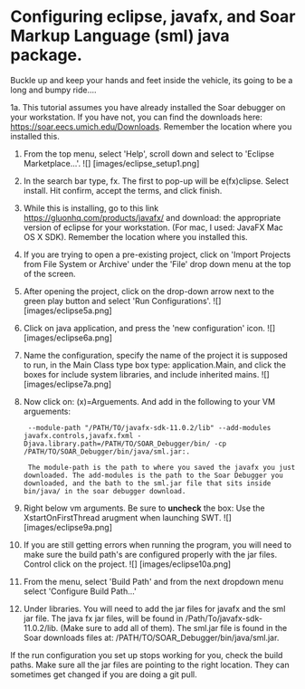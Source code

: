 # Configuring eclipse, javafx, and Soar Markup Language (sml) java package. 


Buckle up and keep your hands and feet inside the vehicle, its going to be a long and bumpy ride.... 

1a. This tutorial assumes you have already installed the Soar debugger on your workstation. If you have not, you can find the downloads here: https://soar.eecs.umich.edu/Downloads. Remember the location where you installed this. 


1. From the top menu, select 'Help', scroll down and select to 'Eclipse Marketplace...'. 
![] [images/eclipse_setup1.png]


2. In the search bar type, fx. The first to pop-up will be e(fx)clipse. Select install. Hit confirm, accept the terms, and click finish. 

3. While this is installing, go to this link https://gluonhq.com/products/javafx/ and download: the appropriate version of eclipse for your workstation. (For mac, I used: JavaFX Mac OS X SDK). Remember the location where you installed this. 



4. If you are trying to open a pre-existing project, click on 'Import Projects from File System or Archive' under the 'File' drop down menu at the top of the screen. 

5. After opening the project, click on the drop-down arrow next to the green play button and select 'Run Configurations'. 
![] [images/eclipse5a.png]

6. Click on java application, and press the 'new configuration' icon. 
![] [images/eclipse6a.png]

7. Name the configuration, specify the name of the project it is supposed to run, in the Main Class type box type: application.Main, and click the boxes for include system libraries, and include inherited mains. 
![] [images/eclipse7a.png]

8. Now click on: (x)=Arguements. And add in the following to your VM arguements:

		--module-path "/PATH/TO/javafx-sdk-11.0.2/lib" --add-modules javafx.controls,javafx.fxml -Djava.library.path=/PATH/TO/SOAR_Debugger/bin/ -cp /PATH/TO/SOAR_Debugger/bin/java/sml.jar:.

		The module-path is the path to where you saved the javafx you just downloaded. The add-modules is the path to the Soar Debugger you downloaded, and the bath to the sml.jar file that sits inside bin/java/ in the soar debugger download. 

9. Right below vm arguments. Be sure to **uncheck** the box: Use the XstartOnFirstThread arugment when launching SWT. 
![] [images/eclipse9a.png]

10. If you are still getting errors when running the program, you will need to make sure the build path's are configured properly with the jar files. Control click on the project. 
![] [images/eclipse10a.png]

11. From the menu, select 'Build Path' and from the next dropdown menu select 'Configure Build Path...'

12. Under libraries. You will need to add the jar files for javafx and the sml jar file. The java fx jar files, will be found in /Path/To/javafx-sdk-11.0.2/lib. (Make sure to add all of them). The sml.jar file is found in the Soar downloads files at: /PATH/TO/SOAR_Debugger/bin/java/sml.jar.  



If the run configuration you set up stops working for you, check the build paths. Make sure all the jar files are pointing to the right location. They can sometimes get changed if you are doing a git pull. 











